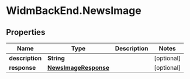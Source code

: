 # WidmBackEnd.NewsImage

## Properties

Name | Type | Description | Notes
------------ | ------------- | ------------- | -------------
**description** | **String** |  | [optional] 
**response** | [**NewsImageResponse**](NewsImageResponse.md) |  | [optional] 


